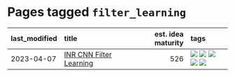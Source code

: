 # Pages tagged `filter_learning`

|last_modified|title|est. idea maturity|tags
|:---|:---|---:|:---|
|2023-04-07|[INR CNN Filter Learning](../INR_CNN_filter_learning.md)|526|[![](https://img.shields.io/badge/tag-CNN-a777bf)](../tags/CNN.md) [![](https://img.shields.io/badge/tag-INR-f59257)](../tags/INR.md) [![](https://img.shields.io/badge/tag-deep_learning-467a7)](../tags/deep_learning.md) [![](https://img.shields.io/badge/tag-experimental-1614f8)](../tags/experimental.md) [![](https://img.shields.io/badge/tag-filter_learning-bbc42)](../tags/filter_learning.md)|